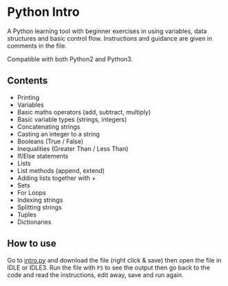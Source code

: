 # Python Intro

A Python learning tool with beginner exercises in using variables, data structures and basic control flow. Instructions and guidance are given in comments in the file.

Compatible with both Python2 and Python3.

## Contents

- Printing
- Variables
- Basic maths operators (add, subtract, multiply)
- Basic variable types (strings, integers)
- Concatenating strings
- Casting an integer to a string
- Booleans (True / False)
- Inequalities (Greater Than / Less Than)
- If/Else statements
- Lists
- List methods (append, extend)
- Adding lists together with +
- Sets
- For Loops
- Indexing strings
- Splitting strings
- Tuples
- Dictionaries

## How to use

Go to [intro.py](https://github.com/interactivedesign/python-intro/blob/master/intro.py) and download the file (right click & save) then open the file in IDLE or IDLE3. Run the file with ```F5``` to see the output then go back to the code and read the instructions, edit away, save and run again.
